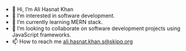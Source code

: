 - 👋 Hi, I’m Ali Hasnat Khan
- 👀 I’m interested in software development.
- 🌱 I’m currently learning MERN stack.
- 💞️ I’m looking to collaborate on software development projects using JavaScript frameworks.
- 📫 How to reach me ali.hasnat.khan.s@skipq.org

<!---
ali2021skipq/ali2021skipq is a ✨ special ✨ repository because its `README.md` (this file) appears on your GitHub profile.
You can click the Preview link to take a look at your changes.
--->
